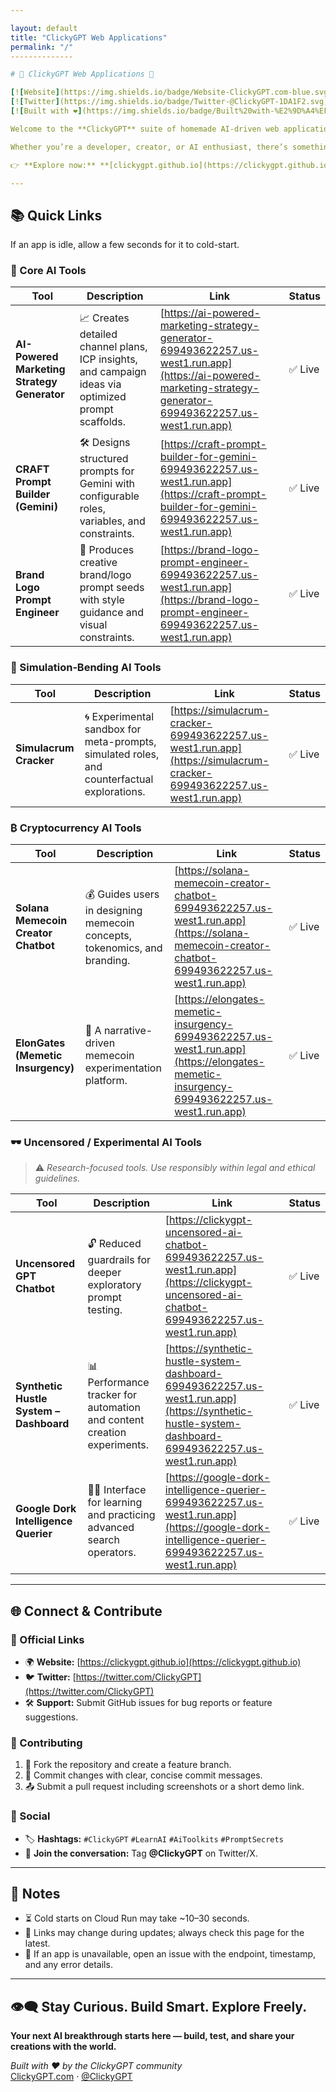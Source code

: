```yaml
---

layout: default
title: "ClickyGPT Web Applications"
permalink: "/"
--------------

# 🚀 ClickyGPT Web Applications 🧠

[![Website](https://img.shields.io/badge/Website-ClickyGPT.com-blue.svg)](https://clickygpt.github.io)
[![Twitter](https://img.shields.io/badge/Twitter-@ClickyGPT-1DA1F2.svg)](https://twitter.com/ClickyGPT)
[![Built with ❤️](https://img.shields.io/badge/Built%20with-%E2%9D%A4%EF%B8%8F-red.svg)](#)

Welcome to the **ClickyGPT** suite of homemade AI-driven web applications. Here you’ll discover an eclectic mix of advanced prompt tools, simulation-bending utilities, cryptocurrency generators, and experimental uncensored AI environments — all designed to spark creativity, empower innovation, and expand the limits of AI experimentation.

Whether you’re a developer, creator, or AI enthusiast, there’s something here for you.

👉 **Explore now:** **[clickygpt.github.io](https://clickygpt.github.io)**

---
```


## 📚 Quick Links

If an app is idle, allow a few seconds for it to cold-start.

### 🎯 Core AI Tools

| Tool                                        | Description                                                                                         | Link                                                                                                                                                           | Status |
| ------------------------------------------- | --------------------------------------------------------------------------------------------------- | -------------------------------------------------------------------------------------------------------------------------------------------------------------- | ------ |
| **AI-Powered Marketing Strategy Generator** | 📈 Creates detailed channel plans, ICP insights, and campaign ideas via optimized prompt scaffolds. | [https://ai-powered-marketing-strategy-generator-699493622257.us-west1.run.app](https://ai-powered-marketing-strategy-generator-699493622257.us-west1.run.app) | ✅ Live |
| **CRAFT Prompt Builder (Gemini)**           | 🛠️ Designs structured prompts for Gemini with configurable roles, variables, and constraints.      | [https://craft-prompt-builder-for-gemini-699493622257.us-west1.run.app](https://craft-prompt-builder-for-gemini-699493622257.us-west1.run.app)                 | ✅ Live |
| **Brand Logo Prompt Engineer**              | 🎨 Produces creative brand/logo prompt seeds with style guidance and visual constraints.            | [https://brand-logo-prompt-engineer-699493622257.us-west1.run.app](https://brand-logo-prompt-engineer-699493622257.us-west1.run.app)                           | ✅ Live |

### 🪩 Simulation‑Bending AI Tools

| Tool                   | Description                                                                                 | Link                                                                                                                 | Status |
| ---------------------- | ------------------------------------------------------------------------------------------- | -------------------------------------------------------------------------------------------------------------------- | ------ |
| **Simulacrum Cracker** | 🌀 Experimental sandbox for meta-prompts, simulated roles, and counterfactual explorations. | [https://simulacrum-cracker-699493622257.us-west1.run.app](https://simulacrum-cracker-699493622257.us-west1.run.app) | ✅ Live |

### ₿ Cryptocurrency AI Tools

| Tool                                | Description                                                               | Link                                                                                                                                           | Status |
| ----------------------------------- | ------------------------------------------------------------------------- | ---------------------------------------------------------------------------------------------------------------------------------------------- | ------ |
| **Solana Memecoin Creator Chatbot** | 💰 Guides users in designing memecoin concepts, tokenomics, and branding. | [https://solana-memecoin-creator-chatbot-699493622257.us-west1.run.app](https://solana-memecoin-creator-chatbot-699493622257.us-west1.run.app) | ✅ Live |
| **ElonGates (Memetic Insurgency)**  | 🚀 A narrative-driven memecoin experimentation platform.                  | [https://elongates-memetic-insurgency-699493622257.us-west1.run.app](https://elongates-memetic-insurgency-699493622257.us-west1.run.app)       | ✅ Live |

### 🕶️ Uncensored / Experimental AI Tools

> ⚠️ *Research-focused tools. Use responsibly within legal and ethical guidelines.*

| Tool                                    | Description                                                             | Link                                                                                                                                               | Status |
| --------------------------------------- | ----------------------------------------------------------------------- | -------------------------------------------------------------------------------------------------------------------------------------------------- | ------ |
| **Uncensored GPT Chatbot**              | 🔓 Reduced guardrails for deeper exploratory prompt testing.            | [https://clickygpt-uncensored-ai-chatbot-699493622257.us-west1.run.app](https://clickygpt-uncensored-ai-chatbot-699493622257.us-west1.run.app)     | ✅ Live |
| **Synthetic Hustle System – Dashboard** | 📊 Performance tracker for automation and content creation experiments. | [https://synthetic-hustle-system-dashboard-699493622257.us-west1.run.app](https://synthetic-hustle-system-dashboard-699493622257.us-west1.run.app) | ✅ Live |
| **Google Dork Intelligence Querier**    | 🕵️‍♂️ Interface for learning and practicing advanced search operators. | [https://google-dork-intelligence-querier-699493622257.us-west1.run.app](https://google-dork-intelligence-querier-699493622257.us-west1.run.app)   | ✅ Live |

---

## 🌐 Connect & Contribute

### 🔗 Official Links

* 🌍 **Website:** [https://clickygpt.github.io](https://clickygpt.github.io)
* 🐦 **Twitter:** [https://twitter.com/ClickyGPT](https://twitter.com/ClickyGPT)
* 🛠️ **Support:** Submit GitHub issues for bug reports or feature suggestions.

### 🤝 Contributing

1. 🍴 Fork the repository and create a feature branch.
2. 💾 Commit changes with clear, concise commit messages.
3. 📤 Submit a pull request including screenshots or a short demo link.

### 📱 Social

* 🏷️ **Hashtags:** `#ClickyGPT` `#LearnAI` `#AiToolkits` `#PromptSecrets`
* 💬 **Join the conversation:** Tag **@ClickyGPT** on Twitter/X.

---

## 🧭 Notes

* ⏳ Cold starts on Cloud Run may take \~10–30 seconds.
* 🔄 Links may change during updates; always check this page for the latest.
* 📝 If an app is unavailable, open an issue with the endpoint, timestamp, and any error details.

---

## 👁️‍🗨️ Stay Curious. Build Smart. Explore Freely.

**Your next AI breakthrough starts here — build, test, and share your creations with the world.**

<p>
  <i>Built with ❤️ by the ClickyGPT community</i><br>
  <a href="https://clickygpt.com">ClickyGPT.com</a> ·
  <a href="https://twitter.com/ClickyGPT">@ClickyGPT</a>
</p>
